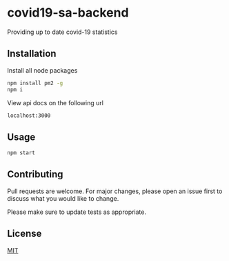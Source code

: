 # covid19-sa-backend

Providing up to date covid-19 statistics 

## Installation

Install all node packages

```bash
npm install pm2 -g
npm i
```
View api docs on the following url
```sh
localhost:3000
```

## Usage

```bash
npm start
```


## Contributing
Pull requests are welcome. For major changes, please open an issue first to discuss what you would like to change.

Please make sure to update tests as appropriate.

## License
[MIT](https://choosealicense.com/licenses/mit/)
